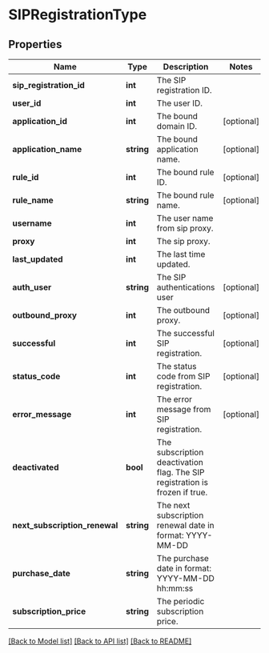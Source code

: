 # SIPRegistrationType

## Properties
Name | Type | Description | Notes
------------ | ------------- | ------------- | -------------
**sip_registration_id** | **int** | The SIP registration ID. | 
**user_id** | **int** | The user ID. | 
**application_id** | **int** | The bound domain ID. | [optional] 
**application_name** | **string** | The bound application name. | [optional] 
**rule_id** | **int** | The bound rule ID. | [optional] 
**rule_name** | **string** | The bound rule name. | [optional] 
**username** | **int** | The user name from sip proxy. | 
**proxy** | **int** | The sip proxy. | 
**last_updated** | **int** | The last time updated. | 
**auth_user** | **string** | The SIP authentications user | [optional] 
**outbound_proxy** | **int** | The outbound proxy. | [optional] 
**successful** | **int** | The successful SIP registration. | [optional] 
**status_code** | **int** | The status code from SIP registration. | [optional] 
**error_message** | **int** | The error message from SIP registration. | [optional] 
**deactivated** | **bool** | The subscription deactivation flag. The SIP registration is frozen if true. | 
**next_subscription_renewal** | **string** | The next subscription renewal date in format: YYYY-MM-DD | 
**purchase_date** | **string** | The purchase date in format: YYYY-MM-DD hh:mm:ss | 
**subscription_price** | **string** | The periodic subscription price. | 

[[Back to Model list]](../README.md#documentation-for-models) [[Back to API list]](../README.md#documentation-for-api-endpoints) [[Back to README]](../README.md)


